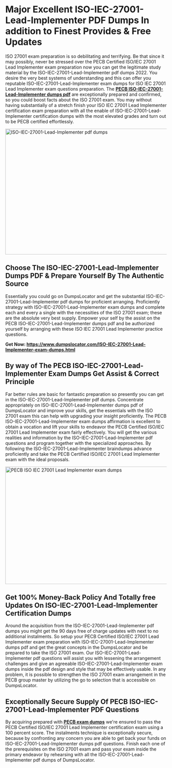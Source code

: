 <h1><strong>Major Excellent ISO-IEC-27001-Lead-Implementer PDF Dumps In addition to Finest Provides &amp; Free Updates</strong></h1>
<p>ISO 27001 exam preparation is so debilitating and terrifying. Be that since it may possibly, never be stressed over the PECB Certified ISO/IEC 27001 Lead Implementer exam preparation now you can get the legitimate study material by the ISO-IEC-27001-Lead-Implementer pdf dumps 2022. You desire the very best systems of understanding and this can offer you reputable ISO-IEC-27001-Lead-Implementer exam dumps for ISO IEC 27001 Lead Implementer exam questions preparation. The <strong><a href="https://www.dumpslocator.com/ISO-IEC-27001-Lead-Implementer-exam-dumps.html">PECB ISO-IEC-27001-Lead-Implementer dumps pdf</a></strong> are exceptionally prepared and confirmed, so you could boost facts about the ISO 27001 exam. You may without having substantially of a stretch finish your ISO IEC 27001 Lead Implementer certification exam preparation with all the enable of ISO-IEC-27001-Lead-Implementer certification dumps with the most elevated grades and turn out to be PECB certified effortlessly.</p>
<p><img src="https://i.ibb.co/SKhFh8d/Pastel-Purple-Computer-UI-Class-Syllabus-Education-Presentation.png" alt="ISO-IEC-27001-Lead-Implementer pdf dumps" width="700" height="393" /></p>
<h2><strong>Choose The ISO-IEC-27001-Lead-Implementer Dumps PDF &amp; Prepare Yourself By The Authentic Source</strong></h2>
<p>Essentially you could go on DumpsLocator and get the substantial ISO-IEC-27001-Lead-Implementer pdf dumps for proficient arranging. Proficiently strategy with ISO-IEC-27001-Lead-Implementer exam dumps and complete each and every a single with the necessities of the ISO 27001 exam; these are the absolute very best supply. Empower your self by the assist on the PECB ISO-IEC-27001-Lead-Implementer dumps pdf and be authorized yourself by arranging with these ISO IEC 27001 Lead Implementer practice questions.</p>
<p><strong>Get Now: <a href="https://www.dumpslocator.com/ISO-IEC-27001-Lead-Implementer-exam-dumps.html">https://www.dumpslocator.com/ISO-IEC-27001-Lead-Implementer-exam-dumps.html</a></strong></p>
<h2><strong>By way of The PECB ISO-IEC-27001-Lead-Implementer Exam Dumps Get Assist &amp; Correct Principle</strong></h2>
<p>Far better rules are basic for fantastic preparation so presently you can get in the ISO-IEC-27001-Lead-Implementer pdf dumps. Concentrate appropriately on ISO-IEC-27001-Lead-Implementer dumps pdf of DumpsLocator and improve your skills, get the essentials with the ISO 27001 exam this can help with upgrading your insight proficiently. The PECB ISO-IEC-27001-Lead-Implementer exam dumps affirmation is excellent to obtain a vocation and lift your skills to endeavor the PECB Certified ISO/IEC 27001 Lead Implementer exam fairly effectively. You will get the various realities and information by the ISO-IEC-27001-Lead-Implementer pdf questions and program together with the specialized approaches. By following the ISO-IEC-27001-Lead-Implementer braindumps advance proficiently and take the PECB Certified ISO/IEC 27001 Lead Implementer exam with the ideal proposals.</p>
<p><a href="https://www.dumpslocator.com/ISO-IEC-27001-Lead-Implementer-exam-dumps.html"><img src="https://i.ibb.co/NtZbgjG/Blue-and-White-Medical-Dental-Clinic-Facebook-Ad.png" alt="PECB ISO IEC 27001 Lead Implementer exam dumps" width="700" height="367" /></a></p>
<h2><strong>Get 100% Money-Back Policy And Totally free Updates On ISO-IEC-27001-Lead-Implementer Certification Dumps</strong></h2>
<p>Around the acquisition from the ISO-IEC-27001-Lead-Implementer pdf dumps you might get the 90 days free of charge updates with next to no additional instalments. So setup your PECB Certified ISO/IEC 27001 Lead Implementer exam preparation with ISO-IEC-27001-Lead-Implementer dumps pdf and get the great concepts in the DumpsLocator and be prepared to take the ISO 27001 exam. Our ISO-IEC-27001-Lead-Implementer pdf questions will assist you with lessening the arrangement challenges and give an agreeable ISO-IEC-27001-Lead-Implementer exam dumps inside the pdf design and style that may be effectively usable. In any problem, it is possible to strengthen the ISO 27001 exam arrangement in the PECB group master by utilizing the go to selection that is accessible on DumpsLocator.</p>
<h2><strong>Exceptionally Secure Supply Of PECB ISO-IEC-27001-Lead-Implementer PDF Questions</strong></h2>
<p>By acquiring prepared with <strong><a href="https://www.dumpslocator.com/pecb-exams.html">PECB exam dumps</a></strong> we're ensured to pass the PECB Certified ISO/IEC 27001 Lead Implementer certification exam using a 100 percent score. The instalments technique is exceptionally secure, because by confronting any concern you are able to get back your funds on ISO-IEC-27001-Lead-Implementer dumps pdf questions. Finish each one of the prerequisites on the ISO 27001 exam and pass your exam inside the primary endeavor by rehearsing with all the ISO-IEC-27001-Lead-Implementer pdf dumps of DumpsLocator.</p>
